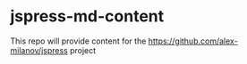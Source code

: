 # jspress-md-content

This repo will provide content for the  https://github.com/alex-milanov/jspress project
